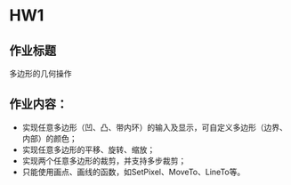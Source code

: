 # HW1
## 作业标题 
多边形的几何操作

## 作业内容：

* 实现任意多边形（凹、凸、带内环）的输入及显示，可自定义多边形（边界、内部）的颜色；
* 实现任意多边形的平移、旋转、缩放；
* 实现两个任意多边形的裁剪，并支持多步裁剪；
* 只能使用画点、画线的函数，如SetPixel、MoveTo、LineTo等。
